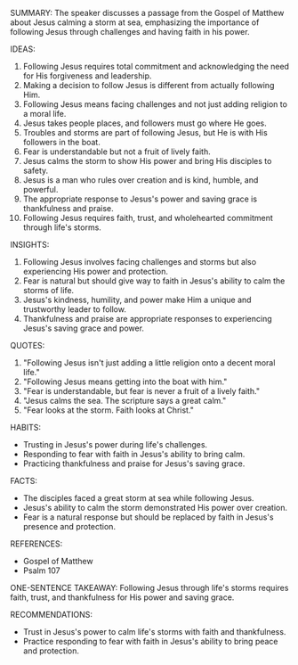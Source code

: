 SUMMARY:
The speaker discusses a passage from the Gospel of Matthew about Jesus calming a storm at sea, emphasizing the importance of following Jesus through challenges and having faith in his power.

IDEAS:
1. Following Jesus requires total commitment and acknowledging the need for His forgiveness and leadership.
2. Making a decision to follow Jesus is different from actually following Him.
3. Following Jesus means facing challenges and not just adding religion to a moral life.
4. Jesus takes people places, and followers must go where He goes.
5. Troubles and storms are part of following Jesus, but He is with His followers in the boat.
6. Fear is understandable but not a fruit of lively faith.
7. Jesus calms the storm to show His power and bring His disciples to safety.
8. Jesus is a man who rules over creation and is kind, humble, and powerful.
9. The appropriate response to Jesus's power and saving grace is thankfulness and praise.
10. Following Jesus requires faith, trust, and wholehearted commitment through life's storms.

INSIGHTS:
1. Following Jesus involves facing challenges and storms but also experiencing His power and protection.
2. Fear is natural but should give way to faith in Jesus's ability to calm the storms of life.
3. Jesus's kindness, humility, and power make Him a unique and trustworthy leader to follow.
4. Thankfulness and praise are appropriate responses to experiencing Jesus's saving grace and power.

QUOTES:
1. "Following Jesus isn't just adding a little religion onto a decent moral life."
2. "Following Jesus means getting into the boat with him."
3. "Fear is understandable, but fear is never a fruit of a lively faith."
4. "Jesus calms the sea. The scripture says a great calm."
5. "Fear looks at the storm. Faith looks at Christ."

HABITS:
- Trusting in Jesus's power during life's challenges.
- Responding to fear with faith in Jesus's ability to bring calm.
- Practicing thankfulness and praise for Jesus's saving grace.

FACTS:
- The disciples faced a great storm at sea while following Jesus.
- Jesus's ability to calm the storm demonstrated His power over creation.
- Fear is a natural response but should be replaced by faith in Jesus's presence and protection.

REFERENCES:
- Gospel of Matthew
- Psalm 107

ONE-SENTENCE TAKEAWAY:
Following Jesus through life's storms requires faith, trust, and thankfulness for His power and saving grace.

RECOMMENDATIONS:
- Trust in Jesus's power to calm life's storms with faith and thankfulness.
- Practice responding to fear with faith in Jesus's ability to bring peace and protection.
